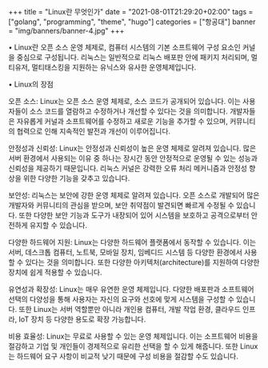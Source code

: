 +++
title = "Linux란 무엇인가"
date = "2021-08-01T21:29:20+02:00"
tags = ["golang", "programming", "theme", "hugo"]
categories = ["항공대"]
banner = "img/banners/banner-4.jpg"
+++


•  Linux란 오픈 소스 운영 체제로, 컴퓨터 시스템의 기본 소프트웨어 구성 요소인 커널을 중심으로 구성됩니다. 리눅스는 일반적으로 리눅스 배포판 안에 패키지 처리되며, 멀티유저, 멀티태스킹을 지원하는 유닉스와 유사한 운영체제입니다.

•  Linux의 장점

오픈 소스: Linux는 오픈 소스 운영 체제로, 소스 코드가 공개되어 있습니다. 이는 사용자들이 소스 코드를 열람하고 수정하거나 개선할 수 있다는 것을 의미합니다. 개발자들은 자유롭게 커널과 소프트웨어를 수정하고 새로운 기능을 추가할 수 있으며, 커뮤니티의 협력으로 인해 지속적인 발전과 개선이 이루어집니다.

안정성과 신뢰성: Linux는 안정성과 신뢰성이 높은 운영 체제로 알려져 있습니다. 많은 서버 환경에서 사용되는 이유 중 하나는 장시간 동안 안정적으로 운영될 수 있는 성능과 신뢰성을 제공하기 때문입니다. 리눅스 커널은 강력한 오류 처리 메커니즘과 안정성 향상을 위한 다양한 기능을 갖추고 있습니다.

보안성: 리눅스는 보안에 강한 운영 체제로 알려져 있습니다. 오픈 소스로 개발되어 많은 개발자와 커뮤니티의 관심을 받으며, 보안 취약점이 발견되면 빠르게 수정될 수 있습니다. 또한 다양한 보안 기능과 도구가 내장되어 있어 시스템을 보호하고 공격으로부터 안전하게 유지할 수 있습니다.

다양한 하드웨어 지원: Linux는 다양한 하드웨어 플랫폼에서 동작할 수 있습니다. 이는 서버, 데스크톱 컴퓨터, 노트북, 모바일 장치, 임베디드 시스템 등 다양한 환경에서 사용할 수 있다는 것을 의미합니다. 또한 다양한 아키텍처(architecture)를 지원하여 다양한 장치에 쉽게 적용할 수 있습니다.

유연성과 확장성: Linux는 매우 유연한 운영 체제입니다. 다양한 배포판과 소프트웨어 선택의 다양성을 통해 사용자는 자신의 요구와 선호에 맞게 시스템을 구성할 수 있습니다. 또한 Linux는 서버 역할뿐만 아니라 개인용 컴퓨터, 개발 작업 환경, 클라우드 인프라, IoT 장치 등 다양한 용도로 확장 가능합니다.

비용 효율성: Linux는 무료로 사용할 수 있는 운영 체제입니다. 이는 소프트웨어 비용을 절감하고 기업 및 개인들이 경제적으로 유리한 선택을 할 수 있게 해줍니다. 또한 Linux는 하드웨어 요구 사항이 비교적 낮기 때문에 구성 비용을 절감할 수도 있습니다.